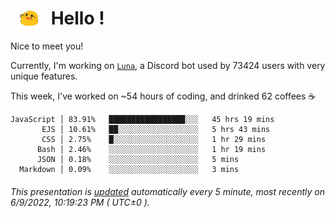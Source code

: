 <h1>   <img src="./spoinky.gif" style="vertical-align:middle;" width="30px">   Hello ! </h1>

Nice to meet you!

Currently, I'm working on <a href='https://github.com/Asgarrrr/Luna'>`Luna`</a>, a Discord bot used by 73424 users with very unique features.

This week, I've worked on ~54 hours of coding, and drinked 62 coffees ☕

```
JavaScript │ 83.91%   █████████████████░░░   45 hrs 19 mins
       EJS │ 10.61%   ██░░░░░░░░░░░░░░░░░░   5 hrs 43 mins
       CSS │ 2.75%    █░░░░░░░░░░░░░░░░░░░   1 hr 29 mins
      Bash │ 2.46%    ░░░░░░░░░░░░░░░░░░░░   1 hr 19 mins
      JSON │ 0.18%    ░░░░░░░░░░░░░░░░░░░░   5 mins
  Markdown │ 0.09%    ░░░░░░░░░░░░░░░░░░░░   3 mins
```

###### This presentation is [updated](https://github.com/Asgarrrr) automatically every 5 minute, most recently on 6/9/2022, 10:19:23 PM ( UTC±0 ).